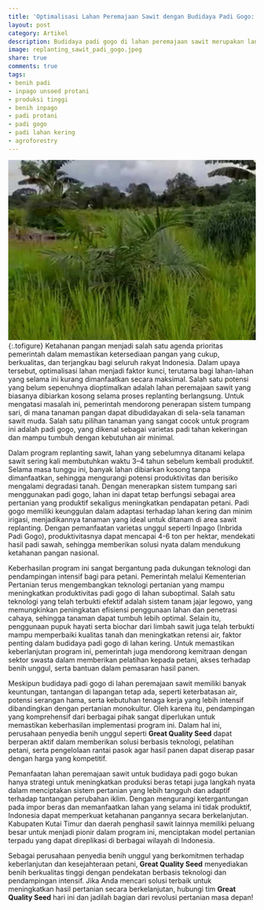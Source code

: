 ```yaml
---
title: 'Optimalisasi Lahan Peremajaan Sawit dengan Budidaya Padi Gogo: Solusi Inovatif untuk Ketahanan Pangan Indonesia'
layout: post
category: Artikel
description: Budidaya padi gogo di lahan peremajaan sawit merupakan langkah strategis dalam mendukung program ketahanan pangan nasional. Dengan memanfaatkan lahan yang selama ini kurang produktif, pendekatan ini tidak hanya meningkatkan produksi beras tetapi juga memberikan manfaat ekonomi bagi petani.
image: replanting_sawit_padi_gogo.jpeg
share: true
comments: true
tags:
- benih padi
- inpago unsoed protani
- produksi tinggi
- benih inpago
- padi protani
- padi gogo
- padi lahan kering
- agroforestry
---
```


![Produksi Benih Inpago Unsoed Protani](/assets/images/replanting_sawit_padi_gogo.jpeg "Produksi Benih Padi Inpago Unsoed Protani Cap Gunung Slamet")
{:.tofigure}
Ketahanan pangan menjadi salah satu agenda prioritas pemerintah dalam memastikan ketersediaan pangan yang cukup, berkualitas, dan terjangkau bagi seluruh rakyat Indonesia. Dalam upaya tersebut, optimalisasi lahan menjadi faktor kunci, terutama bagi lahan-lahan yang selama ini kurang dimanfaatkan secara maksimal. Salah satu potensi yang belum sepenuhnya dioptimalkan adalah lahan peremajaan sawit yang biasanya dibiarkan kosong selama proses replanting berlangsung. Untuk mengatasi masalah ini, pemerintah mendorong penerapan sistem tumpang sari, di mana tanaman pangan dapat dibudidayakan di sela-sela tanaman sawit muda. Salah satu pilihan tanaman yang sangat cocok untuk program ini adalah padi gogo, yang dikenal sebagai varietas padi tahan kekeringan dan mampu tumbuh dengan kebutuhan air minimal.  

Dalam program replanting sawit, lahan yang sebelumnya ditanami kelapa sawit sering kali membutuhkan waktu 3–4 tahun sebelum kembali produktif. Selama masa tunggu ini, banyak lahan dibiarkan kosong tanpa dimanfaatkan, sehingga mengurangi potensi produktivitas dan berisiko mengalami degradasi tanah. Dengan menerapkan sistem tumpang sari menggunakan padi gogo, lahan ini dapat tetap berfungsi sebagai area pertanian yang produktif sekaligus meningkatkan pendapatan petani. Padi gogo memiliki keunggulan dalam adaptasi terhadap lahan kering dan minim irigasi, menjadikannya tanaman yang ideal untuk ditanam di area sawit replanting. Dengan pemanfaatan varietas unggul seperti Inpago (Inbrida Padi Gogo), produktivitasnya dapat mencapai 4-6 ton per hektar, mendekati hasil padi sawah, sehingga memberikan solusi nyata dalam mendukung ketahanan pangan nasional.  

Keberhasilan program ini sangat bergantung pada dukungan teknologi dan pendampingan intensif bagi para petani. Pemerintah melalui Kementerian Pertanian terus mengembangkan teknologi pertanian yang mampu meningkatkan produktivitas padi gogo di lahan suboptimal. Salah satu teknologi yang telah terbukti efektif adalah sistem tanam jajar legowo, yang memungkinkan peningkatan efisiensi penggunaan lahan dan penetrasi cahaya, sehingga tanaman dapat tumbuh lebih optimal. Selain itu, penggunaan pupuk hayati serta biochar dari limbah sawit juga telah terbukti mampu memperbaiki kualitas tanah dan meningkatkan retensi air, faktor penting dalam budidaya padi gogo di lahan kering. Untuk memastikan keberlanjutan program ini, pemerintah juga mendorong kemitraan dengan sektor swasta dalam memberikan pelatihan kepada petani, akses terhadap benih unggul, serta bantuan dalam pemasaran hasil panen.  

Meskipun budidaya padi gogo di lahan peremajaan sawit memiliki banyak keuntungan, tantangan di lapangan tetap ada, seperti keterbatasan air, potensi serangan hama, serta kebutuhan tenaga kerja yang lebih intensif dibandingkan dengan pertanian monokultur. Oleh karena itu, pendampingan yang komprehensif dari berbagai pihak sangat diperlukan untuk memastikan keberhasilan implementasi program ini. Dalam hal ini, perusahaan penyedia benih unggul seperti **Great Quality Seed** dapat berperan aktif dalam memberikan solusi berbasis teknologi, pelatihan petani, serta pengelolaan rantai pasok agar hasil panen dapat diserap pasar dengan harga yang kompetitif.  

Pemanfaatan lahan peremajaan sawit untuk budidaya padi gogo bukan hanya strategi untuk meningkatkan produksi beras tetapi juga langkah nyata dalam menciptakan sistem pertanian yang lebih tangguh dan adaptif terhadap tantangan perubahan iklim. Dengan mengurangi ketergantungan pada impor beras dan memanfaatkan lahan yang selama ini tidak produktif, Indonesia dapat memperkuat ketahanan pangannya secara berkelanjutan. Kabupaten Kutai Timur dan daerah penghasil sawit lainnya memiliki peluang besar untuk menjadi pionir dalam program ini, menciptakan model pertanian terpadu yang dapat direplikasi di berbagai wilayah di Indonesia.  

Sebagai perusahaan penyedia benih unggul yang berkomitmen terhadap keberlanjutan dan kesejahteraan petani, **Great Quality Seed** menyediakan benih berkualitas tinggi dengan pendekatan berbasis teknologi dan pendampingan intensif. Jika Anda mencari solusi terbaik untuk meningkatkan hasil pertanian secara berkelanjutan, hubungi tim **Great Quality Seed** hari ini dan jadilah bagian dari revolusi pertanian masa depan!